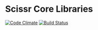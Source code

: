 Scissr Core Libraries
=====================
[![Code Climate](https://codeclimate.com/github/Scissr/core-poc/badges/gpa.svg)](https://codeclimate.com/github/Scissr/core-poc)
[![Build Status](https://travis-ci.org/Scissr/core-poc.svg)](https://travis-ci.org/Scissr/core-poc)
